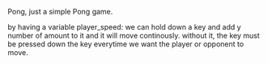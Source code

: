 Pong, just a simple Pong game.

by having a variable player_speed:
    we can hold down a key and add y number of amount to it and it will move continously. without it, the key must be pressed down the key everytime we want the player or opponent to move. 
